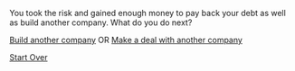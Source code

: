 You took the risk and gained enough money to pay back your debt as well as build 
another company. What do you do next?

[Build another company](anothercompany.md)  OR [Make a deal with another company](anotherdeal.md)

[Start Over](../home.md)